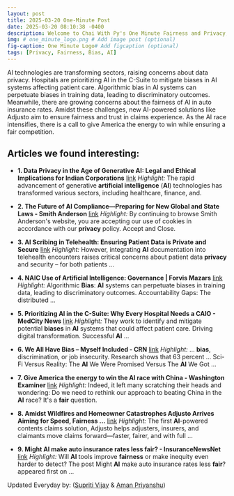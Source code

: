 ```yaml
---
layout: post
title: 2025-03-20 One-Minute Post
date: 2025-03-20 08:10:38 -0400
description: Welcome to Chai With Py's One Minute Fairness and Privacy, which aims to provide you the current happenings in the world of Fairness, Privacy, and AI.
img: # one_minute_logo.png # Add image post (optional)
fig-caption: One Minute Logo# Add figcaption (optional)
tags: [Privacy, Fairness, Bias, AI]
---
```


AI technologies are transforming sectors, raising concerns about data privacy. Hospitals are prioritizing AI in the C-Suite to mitigate biases in AI systems affecting patient care. Algorithmic bias in AI systems can perpetuate biases in training data, leading to discriminatory outcomes. Meanwhile, there are growing concerns about the fairness of AI in auto insurance rates. Amidst these challenges, new AI-powered solutions like Adjusto aim to ensure fairness and trust in claims experience. As the AI race intensifies, there is a call to give America the energy to win while ensuring a fair competition.

## Articles we found interesting:

- **1. Data <b>Privacy</b> in the Age of Generative <b>AI</b>: Legal and Ethical Implications for Indian Corporations** [link](https://www.jdsupra.com/legalnews/data-privacy-in-the-age-of-generative-5666855/)
_Highlight:_ The rapid advancement of generative <b>artificial intelligence</b> (<b>AI</b>) technologies has transformed various sectors, including healthcare, finance, and.

- **2. The Future of <b>AI</b> Compliance—Preparing for New Global and State Laws - Smith Anderson** [link](https://www.smithlaw.com/newsroom/publications/the-future-of-ai-compliance-preparing-for-new-global-and-state-laws)
_Highlight:_ By continuing to browse Smith Anderson&#39;s website, you are accepting our use of cookies in accordance with our <b>privacy</b> policy. Accept and Close.

- **3. <b>AI</b> Scribing in Telehealth: Ensuring Patient Data is Private and Secure** [link](https://telehealth.org/blog/ai-scribing-in-telehealth-ensuring-patient-data-is-private-and-secure/)
_Highlight:_ However, integrating <b>AI</b> documentation into telehealth encounters raises critical concerns about patient data <b>privacy</b> and security – for both patients&nbsp;...

- **4. NAIC Use of <b>Artificial Intelligence</b>: Governance | Forvis Mazars** [link](https://www.forvismazars.us/forsights/2025/03/naic-use-of-artificial-intelligence-governance)
_Highlight:_ Algorithmic <b>Bias</b>: <b>AI</b> systems can perpetuate biases in training data, leading to discriminatory outcomes. Accountability Gaps: The distributed&nbsp;...

- **5. Prioritizing <b>AI</b> in the C-Suite: Why Every Hospital Needs a CAIO - MedCity News** [link](https://medcitynews.com/2025/03/prioritizing-ai-in-the-c-suite-why-every-hospital-needs-a-caio/)
_Highlight:_ They work to identify and mitigate potential <b>biases</b> in <b>AI</b> systems that could affect patient care. Driving digital transformation. Successful <b>AI</b>&nbsp;...

- **6. We All Have <b>Bias</b> – Myself Included - CRN** [link](https://www.crn.com/columns/running-your-business/2025/we-all-have-bias-myself-included)
_Highlight:_ ... <b>bias</b>, discrimination, or job insecurity. Research shows that 63 percent ... Sci-Fi Versus Reality: The <b>AI</b> We Were Promised Versus The <b>AI</b> We Got&nbsp;...

- **7. Give America the energy to win the <b>AI</b> race with China - Washington Examiner** [link](https://www.washingtonexaminer.com/restoring-america/courage-strength-optimism/3351704/give-america-energy-to-win-ai-race-china/)
_Highlight:_ Indeed, it left many scratching their heads and wondering: Do we need to rethink our approach to beating China in the <b>AI</b> race? It&#39;s a <b>fair</b> question.

- **8. Amidst Wildfires and Homeowner Catastrophes Adjusto Arrives Aiming for Speed, <b>Fairness</b> ...** [link](https://www.abc27.com/business/press-releases/ein-presswire/794887841/amidst-wildfires-and-homeowner-catastrophes-adjusto-arrives-aiming-for-speed-fairness-and-trust-in-claims-experience)
_Highlight:_ The first <b>AI</b>-powered contents claims solution, Adjusto helps adjusters, insurers, and claimants move claims forward—faster, fairer, and with full&nbsp;...

- **9. Might <b>AI</b> make auto insurance rates less <b>fair</b>? - InsuranceNewsNet** [link](https://insurancenewsnet.com/oarticle/might-ai-make-auto-insurance-rates-less-fair)
_Highlight:_ Will <b>AI</b> tools improve <b>fairness</b> or make inequity even harder to detect? The post Might <b>AI</b> make auto insurance rates less <b>fair</b>? appeared first on&nbsp;...


Updated Everyday by: (<a href="https://supritivijay.github.io/">Supriti Vijay</a> & <a href="https://amanpriyanshu.github.io/">Aman Priyanshu</a>)
